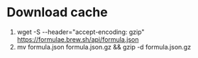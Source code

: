 # Download cache
1. wget -S --header="accept-encoding: gzip" https://formulae.brew.sh/api/formula.json
2. mv formula.json formula.json.gz && gzip -d formula.json.gz
